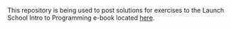 This repository is being used to post solutions for exercises to the Launch School Intro to Programming e-book located [here](https://launchschool.com/books/).
